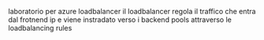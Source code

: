 laboratorio per azure loadbalancer
il loadbalancer regola il traffico che entra dal frotnend ip e viene instradato verso i backend pools attraverso le loadbalancing rules 
